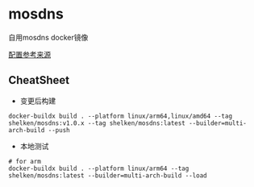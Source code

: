 # mosdns

自用mosdns docker镜像

[配置参考来源](https://blog.picopock.com/2023/02/12/debian/debian/#toc-heading-18)

## CheatSheet

- 变更后构建

```shell
docker-buildx build . --platform linux/arm64,linux/amd64 --tag shelken/mosdns:v1.0.x --tag shelken/mosdns:latest --builder=multi-arch-build --push
```

- 本地测试

```shell
# for arm
docker-buildx build . --platform linux/arm64 --tag shelken/mosdns:latest --builder=multi-arch-build --load
```